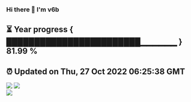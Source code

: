 ### Hi there 👋  I'm v6b  
⏳ Year progress { ████████████████████████▁▁▁▁▁▁ } 81.99 %
---
⏰ Updated on Thu, 27 Oct 2022 06:25:38 GMT
---
![](https://github-readme-stats.vercel.app/api?username=v6b&bg_color=30,e96443,904e95&title_color=fff&text_color=fff&layout=compact)
![](https://github-readme-stats.vercel.app/api/top-langs/?username=v6b&layout=compact&bg_color=30,e96443,904e95&title_color=fff&text_color=fff)  
![](https://gcore.jsdelivr.net/gh/v6b/v6b@main/assets/github-contribution-grid-snake.svg)


